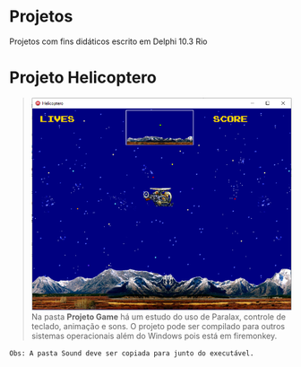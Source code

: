 # Projetos
Projetos com fins didáticos escrito em Delphi 10.3 Rio

# Projeto Helicoptero
> <img src="https://github.com/CyberRocha/Projetos/blob/master/Projeto%20Game/Helicoptero.png?raw=true">
> Na pasta <b>Projeto Game</b> há um estudo do uso de Paralax, controle de teclado, animação e sons. O projeto pode ser compilado para outros sistemas operacionais além do Windows pois está em firemonkey.
```
Obs: A pasta Sound deve ser copiada para junto do executável.
```
